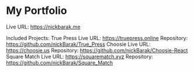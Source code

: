 # My Portfolio

Live URL: https://nickbarak.me

Included Projects:
  True Press
    Live URL: https://truepress.online
    Repository: https://github.com/nickBarak/True_Press
  Choosie
    Live URL: https://choosie.us
    Repository: https://github.com/nickBarak/Choosie-React
  Square Match
    Live URL: https://squarematch.xyz
    Repository: https://github.com/nickBarak/Square_Match
